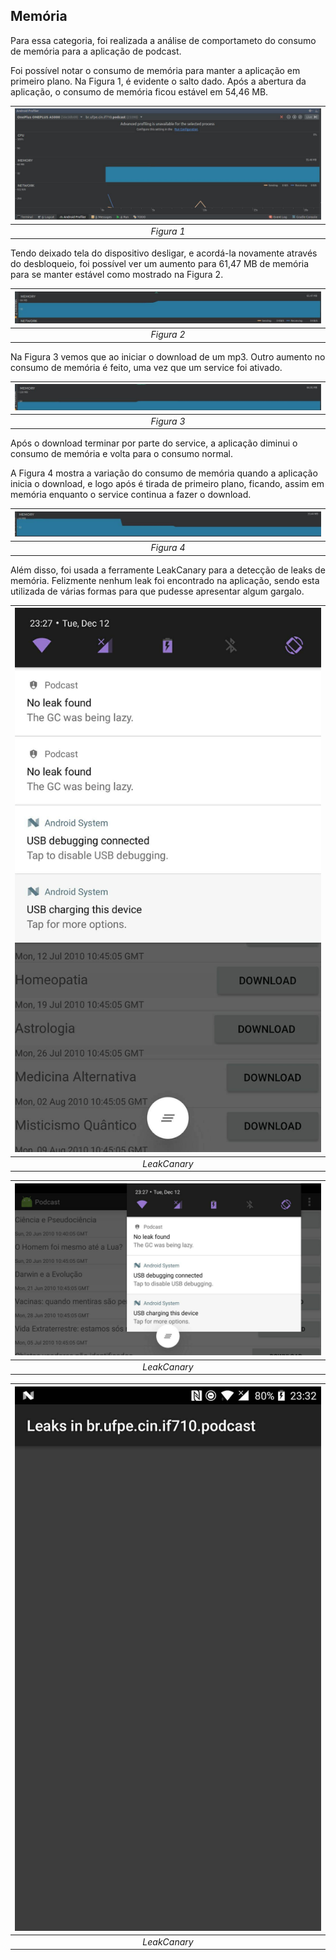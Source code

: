 ## Memória

Para essa categoria, foi realizada a análise de comportameto do consumo de memória para a aplicação de podcast.


Foi possível notar o consumo de memória para manter a aplicação em primeiro plano. Na Figura 1, é evidente o salto dado.
Após a abertura da aplicação, o consumo de memória ficou estável em 54,46 MB.

| ![figura1.jpg](https://github.com/ghpsantos/exercicio-podcast/blob/master/screenshots/figura1.jpg) | 
|:--:| 
| *Figura 1* |

Tendo deixado tela do dispositivo desligar, e acordá-la novamente através do desbloqueio, foi possível ver um aumento para 61,47 MB de memória para se manter estável como mostrado na Figura 2.

| ![figura2.jpg](https://github.com/ghpsantos/exercicio-podcast/blob/master/screenshots/figura2.jpg) | 
|:--:| 
| *Figura 2* |

Na Figura 3 vemos que ao iniciar o download de um mp3. Outro aumento no consumo de memória é feito, uma vez que um service foi ativado.

| ![figura3.jpg](https://github.com/ghpsantos/exercicio-podcast/blob/master/screenshots/figura3.jpg) | 
|:--:| 
| *Figura 3* |


Após o download terminar por parte do service, a aplicação diminui o consumo de memória e volta para o consumo normal.

A Figura 4 mostra a variação do consumo de memória quando a aplicação inicia o download, e logo após é tirada de primeiro plano, ficando, assim em memória enquanto o service continua a fazer o download.

| ![figura4.jpg](https://github.com/ghpsantos/exercicio-podcast/blob/master/screenshots/figura4.jpg) | 
|:--:| 
| *Figura 4* |

Além disso, foi usada a ferramente LeakCanary para a detecção de leaks de memória. Felizmente nenhum leak foi encontrado na aplicação, sendo esta utilizada de várias formas para que pudesse apresentar algum gargalo.

| ![figura4.jpg](https://github.com/ghpsantos/exercicio-podcast/blob/master/screenshots/figura13.jpg) | 
|:--:| 
| *LeakCanary* |

| ![figura4.jpg](https://github.com/ghpsantos/exercicio-podcast/blob/master/screenshots/figura14.jpg) | 
|:--:| 
| *LeakCanary* |

| ![figura4.jpg](https://github.com/ghpsantos/exercicio-podcast/blob/master/screenshots/figura15.jpg) | 
|:--:| 
| *LeakCanary* |
